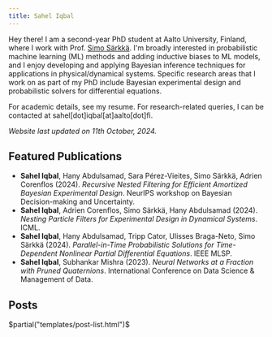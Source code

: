 ```yaml
---
title: Sahel Iqbal
---
```


Hey there! I am a second-year PhD student at Aalto University, Finland, where I work with Prof. [Simo Särkkä](https://users.aalto.fi/~ssarkka/). I'm broadly interested in probabilistic machine learning (ML) methods and adding inductive biases to ML models, and I enjoy developing and applying Bayesian inference techniques for applications in physical/dynamical systems. Specific research areas that I work on as part of my PhD include Bayesian experimental design and probabilistic solvers for differential equations.

For academic details, see my resume. For research-related queries, I can be contacted at sahel[dot]iqbal[at]aalto[dot]fi.

*Website last updated on 11th October, 2024.*

## Featured Publications
- **Sahel Iqbal**, Hany Abdulsamad, Sara Pérez-Vieites, Simo Särkkä, Adrien Corenflos (2024). *Recursive Nested Filtering for Efficient Amortized Bayesian Experimental Design*. NeurIPS workshop on Bayesian Decision-making and Uncertainty.
- **Sahel Iqbal**, Adrien Corenflos, Simo Särkkä, Hany Abdulsamad (2024). *Nesting Particle Filters for Experimental Design in Dynamical Systems*. ICML.
- **Sahel Iqbal**, Hany Abdulsamad, Tripp Cator, Ulisses Braga-Neto, Simo Särkkä (2024). *Parallel-in-Time Probabilistic Solutions for Time-Dependent Nonlinear Partial Differential Equations*. IEEE MLSP.
- **Sahel Iqbal**, Subhankar Mishra (2023). *Neural Networks at a Fraction with Pruned Quaternions*. International Conference on Data Science & Management of Data.

## Posts
$partial("templates/post-list.html")$
